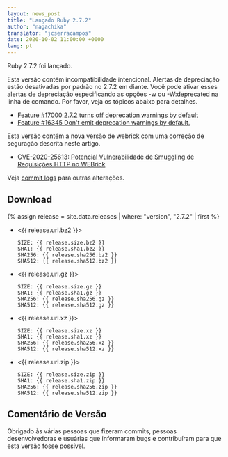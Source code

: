 ```yaml
---
layout: news_post
title: "Lançado Ruby 2.7.2"
author: "nagachika"
translator: "jcserracampos"
date: 2020-10-02 11:00:00 +0000
lang: pt
---
```


Ruby 2.7.2 foi lançado.

Esta versão contém incompatibilidade intencional. Alertas de depreciação estão desativadas por padrão no 2.7.2 em diante.
Você pode ativar esses alertas de depreciação especificando as opções -w ou -W:deprecated na linha de comando.
Por favor, veja os tópicos abaixo para detalhes.

* [Feature #17000 2.7.2 turns off deprecation warnings by default](https://bugs.ruby-lang.org/issues/17000)
* [Feature #16345 Don't emit deprecation warnings by default.](https://bugs.ruby-lang.org/issues/16345)

Esta versão contém a nova versão de webrick com uma correção de seguração descrita neste artigo.

* [CVE-2020-25613: Potencial Vulnerabilidade de Smuggling de Requisições HTTP no WEBrick](/pt/news/2020/09/29/http-request-smuggling-cve-2020-25613/)

Veja [commit logs](https://github.com/ruby/ruby/compare/v2_7_1...v2_7_2) para outras alterações.

## Download

{% assign release = site.data.releases | where: "version", "2.7.2" | first %}

* <{{ release.url.bz2 }}>

      SIZE: {{ release.size.bz2 }}
      SHA1: {{ release.sha1.bz2 }}
      SHA256: {{ release.sha256.bz2 }}
      SHA512: {{ release.sha512.bz2 }}

* <{{ release.url.gz }}>

      SIZE: {{ release.size.gz }}
      SHA1: {{ release.sha1.gz }}
      SHA256: {{ release.sha256.gz }}
      SHA512: {{ release.sha512.gz }}

* <{{ release.url.xz }}>

      SIZE: {{ release.size.xz }}
      SHA1: {{ release.sha1.xz }}
      SHA256: {{ release.sha256.xz }}
      SHA512: {{ release.sha512.xz }}

* <{{ release.url.zip }}>

      SIZE: {{ release.size.zip }}
      SHA1: {{ release.sha1.zip }}
      SHA256: {{ release.sha256.zip }}
      SHA512: {{ release.sha512.zip }}

## Comentário de Versão

Obrigado às várias pessoas que fizeram commits, pessoas desenvolvedoras e usuárias que informaram bugs e contribuíram para que esta versão fosse possível.
